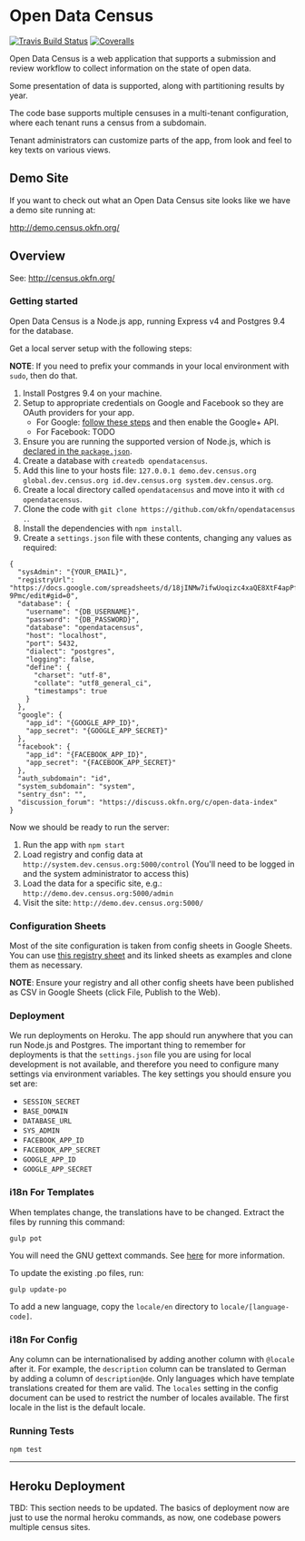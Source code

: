 # Open Data Census

[![Travis Build Status](https://travis-ci.org/okfn/opendatacensus.svg?branch=master)](https://travis-ci.org/okfn/opendatacensus)
[![Coveralls](http://img.shields.io/coveralls/okfn/opendatacensus.svg?branch=master)](https://coveralls.io/r/okfn/opendatacensus?branch=master)

Open Data Census is a web application that supports a submission and review workflow to collect information on the state of open data.

Some presentation of data is supported, along with partitioning results by year.

The code base supports multiple censuses in a multi-tenant configuration, where each tenant runs a census from a subdomain.

Tenant administrators can customize parts of the app, from look and feel to key texts on various views.

## Demo Site

If you want to check out what an Open Data Census site looks like we have a
demo site running at:

<http://demo.census.okfn.org/>

## Overview

See: <http://census.okfn.org/>

### Getting started

Open Data Census is a Node.js app, running Express v4 and Postgres 9.4 for the database.

Get a local server setup with the following steps:

**NOTE**: If you need to prefix your commands in your local environment with `sudo`, then do that.

1. Install Postgres 9.4 on your machine.
2. Setup to appropriate credentials on Google and Facebook so they are OAuth providers for your app.
    * For Google: [follow these steps](https://developers.google.com/identity/protocols/OpenIDConnect) and then enable the Google+ API.
    * For Facebook: TODO
2. Ensure you are running the supported version of Node.js, which is [declared in the `package.json`](https://github.com/okfn/opendatacensus/blob/feature/database/package.json#L58).
3. Create a database with `createdb opendatacensus`.
4. Add this line to your hosts file: `127.0.0.1 demo.dev.census.org global.dev.census.org id.dev.census.org system.dev.census.org`.
5. Create a local directory called `opendatacensus` and move into it with `cd opendatacensus`.
6. Clone the code with `git clone https://github.com/okfn/opendatacensus .`.
7. Install the dependencies with `npm install`.
8. Create a `settings.json` file with these contents, changing any values as required:

```
{
  "sysAdmin": "{YOUR_EMAIL}",
  "registryUrl": "https://docs.google.com/spreadsheets/d/18jINMw7ifwUoqizc4xaQE8XtF4apPfsmMN43EM-9Pmc/edit#gid=0",
  "database": {
    "username": "{DB_USERNAME}",
    "password": "{DB_PASSWORD}",
    "database": "opendatacensus",
    "host": "localhost",
    "port": 5432,
    "dialect": "postgres",
    "logging": false,
    "define": {
      "charset": "utf-8",
      "collate": "utf8_general_ci",
      "timestamps": true
    }
  },
  "google": {
    "app_id": "{GOOGLE_APP_ID}",
    "app_secret": "{GOOGLE_APP_SECRET}"
  },
  "facebook": {
    "app_id": "{FACEBOOK_APP_ID}",
    "app_secret": "{FACEBOOK_APP_SECRET}"
  },
  "auth_subdomain": "id",
  "system_subdomain": "system",
  "sentry_dsn": "",
  "discussion_forum": "https://discuss.okfn.org/c/open-data-index"
}
```


Now we should be ready to run the server:

1. Run the app with `npm start`
2. Load registry and config data at `http://system.dev.census.org:5000/control` (You'll need to be logged in and the system administrator to access this)
3. Load the data for a specific site, e.g.: `http://demo.dev.census.org:5000/admin`
4. Visit the site: `http://demo.dev.census.org:5000/`

### Configuration Sheets

Most of the site configuration is taken from config sheets in Google Sheets. You can use [this registry sheet](https://docs.google.com/spreadsheets/d/18jINMw7ifwUoqizc4xaQE8XtF4apPfsmMN43EM-9Pmc/edit#gid=0) and its linked sheets as examples and clone them as necessary.

**NOTE**: Ensure your registry and all other config sheets have been published as CSV in Google Sheets (click File, Publish to the Web).

### Deployment

We run deployments on Heroku. The app should run anywhere that you can run Node.js and Postgres. The important thing to remember for deployments is that the `settings.json` file you are using for local development is not available, and therefore you need to configure many settings via environment variables. The key settings you should ensure you set are:

* `SESSION_SECRET`
* `BASE_DOMAIN`
* `DATABASE_URL`
* `SYS_ADMIN`
* `FACEBOOK_APP_ID`
* `FACEBOOK_APP_SECRET`
* `GOOGLE_APP_ID`
* `GOOGLE_APP_SECRET`

### i18n For Templates

When templates change, the translations have to be changed. Extract the files by running this command:

    gulp pot

You will need the GNU gettext commands. See [here](https://github.com/mozilla/i18n-abide/blob/master/docs/GETTEXT.md) for more information.

To update the existing .po files, run:

    gulp update-po

To add a new language, copy the `locale/en` directory to `locale/[language-code]`.

### i18n For Config

Any column can be internationalised by adding another column with `@locale` after it. For example, the `description` column can be translated to German by adding a column of `description@de`. Only languages which have template translations created for them are valid. The `locales` setting in the config document can be used to restrict the number of locales available. The first locale in the list is the default locale.

### Running Tests

`npm test`

------

## Heroku Deployment

TBD: This section needs to be updated. The basics of deployment now are just to use the normal heroku commands, as now, one codebase powers multiple census sites.
